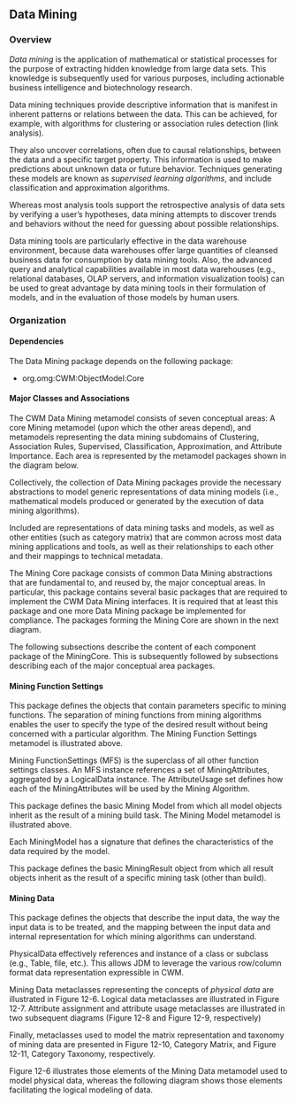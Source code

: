 ## Data Mining
### Overview

_Data mining_ is the application of mathematical or statistical processes for the purpose
of extracting hidden knowledge from large data sets. This knowledge is subsequently
used for various purposes, including actionable business intelligence and
biotechnology research.

Data mining techniques provide descriptive information that is manifest in inherent
patterns or relations between the data. This can be achieved, for example, with
algorithms for clustering or association rules detection (link analysis).

They also uncover correlations, often due to causal relationships, between the data and
a specific target property. This information is used to make predictions about unknown
data or future behavior. Techniques generating these models are known as _supervised
learning algorithms_, and include classification and approximation algorithms.

Whereas most analysis tools support the retrospective analysis of data sets by verifying
a user’s hypotheses, data mining attempts to discover trends and behaviors without the
need for guessing about possible relationships.

Data mining tools are particularly effective in the data warehouse environment,
because data warehouses offer large quantities of cleansed business data for
consumption by data mining tools. Also, the advanced query and analytical capabilities
available in most data warehouses (e.g., relational databases, OLAP servers, and
information visualization tools) can be used to great advantage by data mining tools in
their formulation of models, and in the evaluation of those models by human users.

### Organization
#### Dependencies
The Data Mining package depends on the following package:
* org.omg:CWM:ObjectModel:Core

#### Major Classes and Associations
The CWM Data Mining metamodel consists of seven conceptual areas: A core Mining
metamodel (upon which the other areas depend), and metamodels representing the data
mining subdomains of Clustering, Association Rules, Supervised, Classification,
Approximation, and Attribute Importance. Each area is represented by the metamodel
packages shown in the diagram below.

Collectively, the collection of Data Mining packages provide the necessary abstractions
to model generic representations of data mining models (i.e., mathematical models
produced or generated by the execution of data mining algorithms).

Included are representations of data mining tasks and models, as well as other entities
(such as category matrix) that are common across most data mining applications and
tools, as well as their relationships to each other and their mappings to technical
metadata.

The Mining Core package consists of common Data Mining abstractions that are
fundamental to, and reused by, the major conceptual areas. In particular, this package
contains several basic packages that are required to implement the CWM Data Mining
interfaces. It is required that at least this package and one more Data Mining package
be implemented for compliance. The packages forming the Mining Core are shown in
the next diagram.

The following subsections describe the content of each component package of the
MiningCore. This is subsequently followed by subsections describing each of the
major conceptual area packages.

#### Mining Function Settings

This package defines the objects that contain parameters specific to mining functions.
The separation of mining functions from mining algorithms enables the user to specify
the type of the desired result without being concerned with a particular algorithm. The
Mining Function Settings metamodel is illustrated above.

Mining FunctionSettings (MFS) is the superclass of all other function settings classes.
An MFS instance references a set of MiningAttributes, aggregated by a LogicalData
instance. The AttributeUsage set defines how each of the MiningAttributes will be used
by the Mining Algorithm.

This package defines the basic Mining Model from which all model objects inherit as
the result of a mining build task. The Mining Model metamodel is illustrated above.

Each MiningModel has a signature that defines the characteristics of the data required
by the model.

This package defines the basic MiningResult object from which all result objects
inherit as the result of a specific mining task (other than build).

#### Mining Data
This package defines the objects that describe the input data, the way the input data is
to be treated, and the mapping between the input data and internal representation for
which mining algorithms can understand.

PhysicalData effectively references and instance of a class or subclass (e.g., Table, file,
etc.). This allows JDM to leverage the various row/column format data representation
expressible in CWM.

Mining Data metaclasses representing the concepts of _physical data_ are illustrated in
Figure 12-6. Logical data metaclasses are illustrated in Figure 12-7. Attribute
assignment and attribute usage metaclasses are illustrated in two subsequent diagrams
(Figure 12-8 and Figure 12-9, respectively)

Finally, metaclasses used to model the matrix representation and taxonomy of mining
data are presented in Figure 12-10, Category Matrix, and Figure 12-11, Category
Taxonomy, respectively.

Figure 12-6 illustrates those elements of the Mining Data metamodel used to model
physical data, whereas the following diagram shows those elements facilitating the
logical modeling of data.
